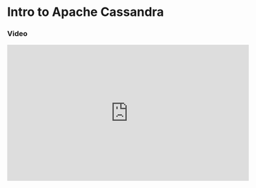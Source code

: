 # Intro to Apache Cassandra

### Video 

<iframe width="560" height="315" src="https://www.youtube.com/embed/6CL3l4O59tg" title="YouTube video player" frameborder="0" allow="accelerometer; autoplay; clipboard-write; encrypted-media; gyroscope; picture-in-picture" allowfullscreen></iframe>